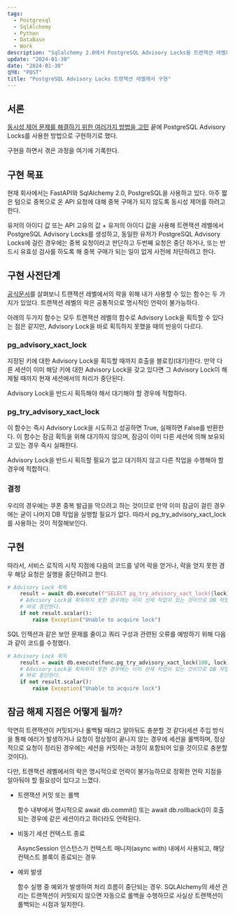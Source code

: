 ```yaml
---
tags:
  - Postgresql
  - SqlAlchemy
  - Python
  - DataBase
  - Work
description: "Sqlalchemy 2.0에서 PostgreSQL Advisory Locks을 트랜잭션 레벨에서 구현해 동시성 제어를 하자. "
update: "2024-01-30"
date: "2024-01-30"
상태: "POST"
title: "PostgreSQL Advisory Locks 트랜잭션 레벨에서 구현"
---
```

## 서론

[동시성 제어 문제를 해결하기 위한 여러가지 방법을 고민](https://sharknia.github.io/동시성-제어문제-해결) 끝에 PostgreSQL Advisory Locks를 사용한 방법으로 구현하기로 했다. 

구현을 하면서 겪은 과정을 여기에 기록한다. 

## 구현 목표

현재 회사에서는 FastAPI와 SqlAlchemy 2.0, PostgreSQL을 사용하고 있다. 아주 짧은 텀으로 중복으로 온 API 요청에 대해 중복 구매가 되지 않도록 동시성 제어를 하려고 한다. 

유저의 아이디 값 또는 API 고유의 값 + 유저의 아이디 값을 사용해 트랜잭션 레벨에서 PostgreSQL Advisory Locks를 생성하고, 동일한 유저가 PostgreSQL Advisory Locks에 걸린 경우에는 중복 요청이라고 판단하고 두번째 요청은 중단 하거나, 또는 반드시 유효성 검사를 하도록 해 중복 구매가 되는 일이 없게 사전에 차단하려고 한다. 

## 구현 사전단계

[공식문서](https://www.postgresql.org/docs/9.1/functions-admin.html)를 살펴보니 트랜잭션 레벨에서의 락을 위해 내가 사용할 수 있는 함수는 두 가지가 있었다. 트랜잭션 레벨의 락은 공통적으로 명시적인 언락이 불가능하다. 

아래의 두가지 함수는 모두 트랜잭션 레벨의 함수로 Advisory Lock을 획득할 수 있다는 점은 같지만, Advisory Lock을 바로 획득하지 못했을 때의 반응이 다르다. 

### pg_advisory_xact_lock

지정된 키에 대한 Advisory Lock을 획득할 때까지 호출을 블로킹(대기)한다. 만약 다른 세션이 이미 해당 키에 대한 Advisory Lock을 갖고 있다면 그 Advisory Lock이 해제될 때까지 현재 세션에서의 처리가 중단된다. 

Advisory Lock을 반드시 획득해야 해서 대기해야 할 경우에 적합하다.

### pg_try_advisory_xact_lock

이 함수는 즉시 Advisory Lock을 시도하고 성공하면 True, 실패하면 False를 반환한다. 이 함수는 잠금 획득을 위해 대기하지 않으며, 잠금이 이미 다른 세션에 의해 보유되고 있는 경우 즉시 실패한다.

Advisory Lock을 반드시 획득할 필요가 없고 대기하지 않고 다른 작업을 수행해야 할 경우에 적합하다. 

### 결정

우리의 경우에는 쿠폰 중복 발급을 막으려고 하는 것이므로 만약 이미 잠금이 걸린 경우에는 굳이 나머지 DB 작업을 실행할 필요가 없다. 따라서 pg_try_advisory_xact_lock를 사용하는 것이 적절해보인다. 

## 구현

따라서, 서비스 로직의 시작 지점에 다음의 코드를 넣어 락을 얻거나, 락을 얻지 못한 경우 해당 요청은 실행을 중단하려고 한다. 

```python
# Advisory Lock 획득
    result = await db.execute(f"SELECT pg_try_advisory_xact_lock({lock})")
    # Advisory Lock을 획득하지 못한 경우에는 이미 선제 작업이 있는 것이므로 DB 작업을 계속할 필요가 없으므로
    # 바로 중단한다.
    if not result.scalar():
        raise Exception("Unable to acquire lock")
```

SQL 인젝션과 같은 보안 문제를 줄이고 쿼리 구성과 관련된 오류를 예방하기 위해 다음과 같이 코드를 수정했다. 

```python
# Advisory Lock 획득
    result = await db.execute(func.pg_try_advisory_xact_lock(100, lock))
    # Advisory Lock을 획득하지 못한 경우에는 이미 선제 작업이 있는 것이므로 DB 작업을 계속할 필요가 없으므로
    # 바로 중단한다.
    if not result.scalar():
        raise Exception("Unable to acquire lock")
```

## 잠금 해제 지점은 어떻게 될까? 

막연히 트랜잭션이 커밋되거나 롤백될 때라고 알아둬도 충분할 것 같다(세션 주입 방식을 통해 에러가 발생하거나 요청이 정상정이 끝나지 않는 경우에 세션을 롤백하며, 정상적으로 요청이 정리된 경우에는 세션을 커밋하는 과정이 포함되어 있을 것이므로 충분할 것이다).

다만, 트랜잭션 레벨에서의 락은 명시적으로 언락이 불가능하므로 정확한 언락 지점을 알아둬야 할 필요성이 있다고 느꼈다. 

- 트랜잭션 커밋 또는 롤백

    함수 내부에서 명시적으로 await db.commit() 또는 await db.rollback()이 호출되는 경우에 같은 세션이라고 하더라도 언락된다. 

- 비동기 세션 컨텍스트 종료

    AsyncSession 인스턴스가 컨텍스트 매니저(async with) 내에서 사용되고, 해당 컨텍스트 블록이 종료되는 경우

- 예외 발생

    함수 실행 중 예외가 발생하여 처리 흐름이 중단되는 경우. SQLAlchemy의 세션 관리는 트랜잭션이 커밋되지 않으면 자동으로 롤백을 수행하므로 사실상 트랜잭션이 롤백되는 시점과 일치한다. 



